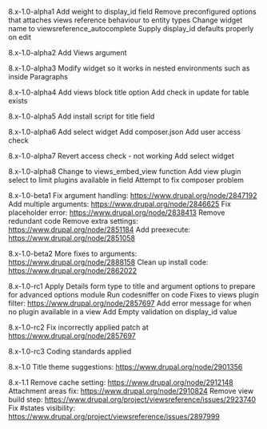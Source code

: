 8.x-1.0-alpha1
Add weight to display_id field
Remove preconfigured options that attaches views reference behaviour
to entity types
Change widget name to viewsreference_autocomplete
Supply display_id defaults properly on edit

8.x-1.0-alpha2
Add Views argument

8.x-1.0-alpha3
Modify widget so it works in nested environments such as inside Paragraphs

8.x-1.0-alpha4
Add views block title option
Add check in update for table exists

8.x-1.0-alpha5
Add install script for title field

8.x-1.0-alpha6
Add select widget
Add composer.json
Add user access check

8.x-1.0-alpha7
Revert access check - not working
Add select widget

8.x-1.0-alpha8
Change to views_embed_view function
Add view plugin select to limit plugins available in field
Attempt to fix composer problem

8.x-1.0-beta1
Fix argument handling: https://www.drupal.org/node/2847192
Add multiple arguments: https://www.drupal.org/node/2846625
Fix placeholder error: https://www.drupal.org/node/2838413
Remove redundant code
Remove extra settings: https://www.drupal.org/node/2851184
Add preexecute: https://www.drupal.org/node/2851058

8.x-1.0-beta2
More fixes to arguments: https://www.drupal.org/node/2888158
Clean up install code: https://www.drupal.org/node/2862022

8.x-1.0-rc1
Apply Details form type to title and argument options to prepare
for advanced options module
Run codesniffer on code
Fixes to views plugin filter: https://www.drupal.org/node/2857697
Add error message for when no plugin available in a view
Add Empty validation on display_id value

8.x-1.0-rc2
Fix incorrectly applied patch at https://www.drupal.org/node/2857697

8.x-1.0-rc3
Coding standards applied

8.x-1.0
Title theme suggestions: https://www.drupal.org/node/2901356

8.x-1.1
Remove cache setting: https://www.drupal.org/node/2912148
Attachment areas fix: https://www.drupal.org/node/2910824
Remove view build step: https://www.drupal.org/project/viewsreference/issues/2923740
Fix #states visibility: https://www.drupal.org/project/viewsreference/issues/2897999
